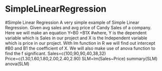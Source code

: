 # SimpleLinearRegression
#Simple Linear Regression A very simple example of Simple Linear Regression. Given avg sales and avg price of Candy Sales of a company. Here we will make an equation Y=B0 +B1X #where, Y is the dependent variable which is Sales in our project and X is the Independent variable which is price in our project. With lm function in R we will find out intercept #B0 and B1 the coefficient of X.  We will also make use of anova function to find the f significant. 
Sales=c(100,90,90,40,38,32)
Price=c(1.30,1.60,1.80,2.00,2.40,2.90)
SLM=lm(Sales~Price)
summary(SLM)
anova(SLM)
